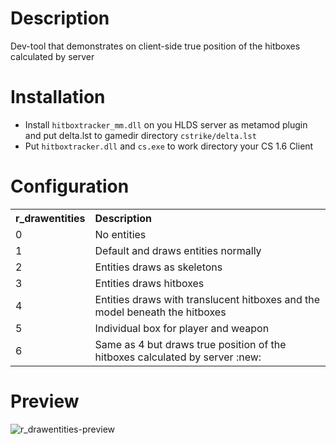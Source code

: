 # Description
Dev-tool that demonstrates on client-side true position of the hitboxes calculated by server

# Installation
* Install `hitboxtracker_mm.dll` on you HLDS server as metamod plugin and put delta.lst to gamedir directory `cstrike/delta.lst`
* Put `hitboxtracker.dll` and `cs.exe` to work directory your CS 1.6 Client

# Configuration
<table>
	<tbody>
		<tr>
			<th>r_drawentities</th>
			<th align="left">Description</th>
		</tr>
		<tr>
			<td>0</td>
			<td align="left">No entities</td>
		</tr>
		<tr>
			<td>1</td>
			<td align="left">Default and draws entities normally</td>
		</tr>
		<tr>
			<td>2</td>
			<td align="left">Entities draws as skeletons</td>
		</tr>
		<tr>
			<td>3</td>
			<td align="left">Entities draws hitboxes</td>
		</tr>
		<tr>
			<td>4</td>
			<td align="left">Entities draws with translucent hitboxes and the model beneath the hitboxes</td>
		</tr>
		<tr>
			<td>5</td>
			<td align="left">Individual box for player and weapon</td>
		</tr>
		<tr>
			<td>6</td>
			<td align="left">Same as 4 but draws true position of the hitboxes calculated by server :new:</td>
		</tr>
	</tbody>
</table>

# Preview
![r_drawentities-preview](https://user-images.githubusercontent.com/5860435/34445881-52d2096a-ed09-11e7-90ad-78cfb38f3f40.gif)
